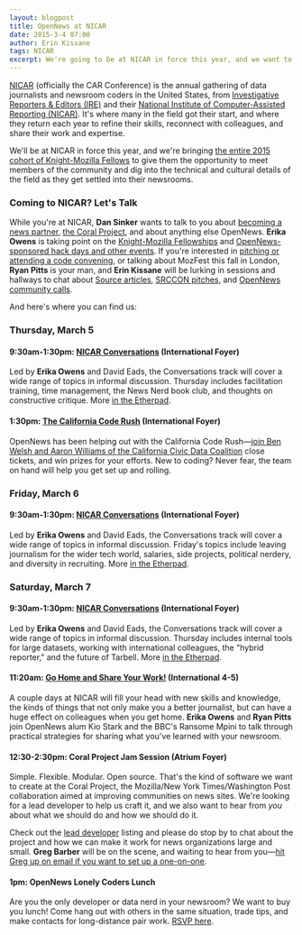```yaml
---
layout: blogpost
title: OpenNews at NICAR
date: 2015-3-4 07:00
author: Erin Kissane
tags: NICAR
excerpt: We're going to be at NICAR in force this year, and we want to see you there.
---
```


[NICAR](http://www.ire.org/conferences/nicar2015/) (officially the CAR Conference) is the annual gathering of data journalists and newsroom coders in the United States, from [Investigative Reporters & Editors (IRE)](http://www.ire.org/) and their [National Institute of Computer-Assisted Reporting (NICAR)](http://www.ire.org/nicar/). It's where many in the field got their start, and where they return each year to refine their skills, reconnect with colleagues, and share their work and expertise.

We'll be at NICAR in force this year, and we're bringing [the entire 2015 cohort of Knight-Mozilla Fellows](http://opennews.org/what/fellowships/2015meet/) to give them the opportunity to meet members of the community and dig into the technical and cultural details of the field as they get settled into their newsrooms.

### Coming to NICAR? Let's Talk

While you're at NICAR, **Dan Sinker** wants to talk to you about [becoming a news partner](http://opennews.org/getinvolved/newspartners/), [the Coral Project](http://coralproject.net/), and about anything else OpenNews. **Erika Owens** is taking point on the [Knight-Mozilla Fellowships](http://opennews.org/what/fellowships/) and [OpenNews-sponsored hack days and other events](http://opennews.org/what/community/eventsupport/). If you're interested in [pitching or attending a code convening](http://opennews.org/what/community/convenings/), or talking about MozFest this fall in London, **Ryan Pitts** is your man, and **Erin Kissane** will be lurking in sessions and hallways to chat about [Source articles](https://source.opennews.org/en-US/), [SRCCON pitches](http://srccon.org/), and [OpenNews community calls](http://opennews.org/what/community/calls/). 

And here's where you can find us:

### Thursday, March 5

#### 9:30am-1:30pm: [NICAR Conversations](https://etherpad.mozilla.org/NICAR2015-conversations) (International Foyer)
Led by **Erika Owens** and David Eads, the Conversations track will cover a wide range of topics in informal discussion. Thursday includes facilitation training, time management, the News Nerd book club, and thoughts on constructive critique. More [in the Etherpad](https://etherpad.mozilla.org/NICAR2015-conversations).

#### 1:30pm: [The California Code Rush](http://ire.org/events-and-training/event/1494/1829/) (International Foyer)
OpenNews has been helping out with the California Code Rush—[join Ben Welsh and Aaron Williams of the California Civic Data Coalition](http://ire.org/events-and-training/event/1494/1829/) close tickets, and win prizes for your efforts. New to coding? Never fear, the team on hand will help you get set up and rolling.

### Friday, March 6

#### 9:30am-1:30pm: [NICAR Conversations](https://etherpad.mozilla.org/NICAR2015-conversations) (International Foyer)
Led by **Erika Owens** and David Eads, the Conversations track will cover a wide range of topics in informal discussion. Friday's topics include leaving journalism for the wider tech world, salaries, side projects, political nerdery, and diversity in recruiting. More [in the Etherpad](https://etherpad.mozilla.org/NICAR2015-conversations).

### Saturday, March 7

#### 9:30am-1:30pm: [NICAR Conversations](https://etherpad.mozilla.org/NICAR2015-conversations) (International Foyer)
Led by **Erika Owens** and David Eads, the Conversations track will cover a wide range of topics in informal discussion. Thursday includes internal tools for large datasets, working with international colleagues, the "hybrid reporter," and the future of Tarbell. More [in the Etherpad](https://etherpad.mozilla.org/NICAR2015-conversations).

#### 11:20am: [Go Home and Share Your Work!](http://ire.org/events-and-training/event/1494/1765/) (International 4-5)
A couple days at NICAR will fill your head with new skills and knowledge, the kinds of things that not only make you a better journalist, but can have a huge effect on colleagues when you get home. **Erika Owens** and **Ryan Pitts** join OpenNews alum Kio Stark and the BBC's Ransome Mpini to talk through practical strategies for sharing what you've learned with your newsroom. 

#### 12:30-2:30pm: Coral Project Jam Session (Atrium Foyer)

Simple. Flexible. Modular. Open source. That's the kind of software we want to create at the Coral Project, the Mozilla/New York Times/Washington Post collaboration aimed at improving communities on news sites. We're looking for a lead developer to help us craft it, and we also want to hear from *you* about what we should do and how we should do it.

Check out the [lead developer](http://careers.mozilla.org/en-US/position/oe590fwc) listing and please do stop by to chat about the project and how we can make it work for news organizations large and small. **Greg Barber** will be on the scene, and waiting to hear from you—[hit Greg up on email if you want to set up a one-on-one](mailto:greg.barber@washpost.com).

#### 1pm: OpenNews Lonely Coders Lunch
Are you the only developer or data nerd in your newsroom? We want to buy you lunch! Come hang out with others in the same situation, trade tips, and make contacts for long-distance pair work. [RSVP here](https://www.eventbrite.com/e/lonely-coders-lunch-tickets-15977120999).  




